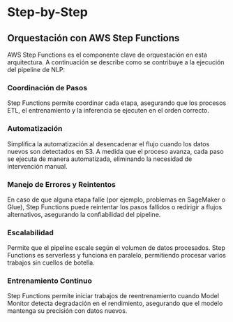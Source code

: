 # Step-by-Step

## Orquestación con AWS Step Functions

AWS Step Functions es el componente clave de orquestación en esta arquitectura. A continuación se describe como se contribuye a la ejecución del pipeline de NLP:

### Coordinación de Pasos
Step Functions permite coordinar cada etapa, asegurando que los procesos ETL, el entrenamiento y la inferencia se ejecuten en el orden correcto.

### Automatización
Simplifica la automatización al desencadenar el flujo cuando los datos nuevos son detectados en S3. A medida que el proceso avanza, cada paso se ejecuta de manera automatizada, eliminando la necesidad de intervención manual.

### Manejo de Errores y Reintentos
En caso de que alguna etapa falle (por ejemplo, problemas en SageMaker o Glue), Step Functions puede reintentar los pasos fallidos o redirigir a flujos alternativos, asegurando la confiabilidad del pipeline.

### Escalabilidad
Permite que el pipeline escale según el volumen de datos procesados. Step Functions es serverless y funciona en paralelo, permitiendo procesar varios trabajos sin cuellos de botella.

### Entrenamiento Continuo
Step Functions permite iniciar trabajos de reentrenamiento cuando Model Monitor detecta degradación en el rendimiento, asegurando que el modelo mantenga su precisión con datos nuevos.